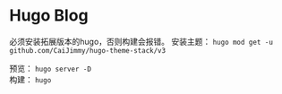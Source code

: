# Hugo Blog

必须安装拓展版本的hugo，否则构建会报错。
安装主题： `hugo mod get -u github.com/CaiJimmy/hugo-theme-stack/v3`

预览： `hugo server -D`  
构建： `hugo `